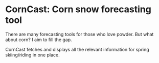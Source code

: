 # CornCast: Corn snow forecasting tool
There are many forecasting tools for those who love powder. But what about corn? I aim to fill the gap.

CornCast fetches and displays all the relevant information for spring skiing/riding in one place.